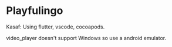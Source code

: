 # Playfulingo

Kasaf: 
Using flutter, vscode, cocoapods. 


video_player doesn't support Windows so use a android emulator.


